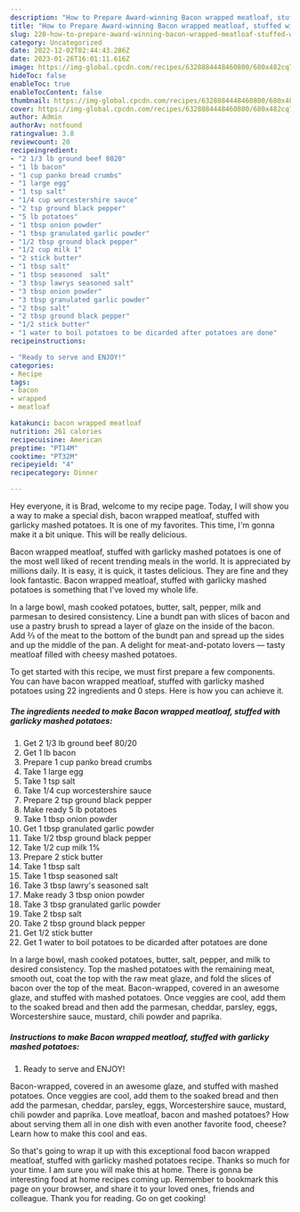 ```yaml
---
description: "How to Prepare Award-winning Bacon wrapped meatloaf, stuffed with garlicky mashed potatoes"
title: "How to Prepare Award-winning Bacon wrapped meatloaf, stuffed with garlicky mashed potatoes"
slug: 220-how-to-prepare-award-winning-bacon-wrapped-meatloaf-stuffed-with-garlicky-mashed-potatoes
category: Uncategorized
date: 2022-12-02T02:44:43.286Z
date: 2023-01-26T16:01:11.616Z
image: https://img-global.cpcdn.com/recipes/6328884448460800/680x482cq70/bacon-wrapped-meatloaf-stuffed-with-garlicky-mashed-potatoes-recipe-main-photo.jpg
hideToc: false
enableToc: true
enableTocContent: false
thumbnail: https://img-global.cpcdn.com/recipes/6328884448460800/680x482cq70/bacon-wrapped-meatloaf-stuffed-with-garlicky-mashed-potatoes-recipe-main-photo.jpg
cover: https://img-global.cpcdn.com/recipes/6328884448460800/680x482cq70/bacon-wrapped-meatloaf-stuffed-with-garlicky-mashed-potatoes-recipe-main-photo.jpg
author: Admin
authorAv: notfound
ratingvalue: 3.8
reviewcount: 20
recipeingredient:
- "2 1/3 lb ground beef 8020"
- "1 lb bacon"
- "1 cup panko bread crumbs"
- "1 large egg"
- "1 tsp salt"
- "1/4 cup worcestershire sauce"
- "2 tsp ground black pepper"
- "5 lb potatoes"
- "1 tbsp onion powder"
- "1 tbsp granulated garlic powder"
- "1/2 tbsp ground black pepper"
- "1/2 cup milk 1"
- "2 stick butter"
- "1 tbsp salt"
- "1 tbsp seasoned  salt"
- "3 tbsp lawrys seasoned salt"
- "3 tbsp onion powder"
- "3 tbsp granulated garlic powder"
- "2 tbsp salt"
- "2 tbsp ground black pepper"
- "1/2 stick butter"
- "1 water to boil potatoes to be dicarded after potatoes are done"
recipeinstructions:

- "Ready to serve and ENJOY!"
categories:
- Recipe
tags:
- bacon
- wrapped
- meatloaf

katakunci: bacon wrapped meatloaf 
nutrition: 261 calories
recipecuisine: American
preptime: "PT14M"
cooktime: "PT32M"
recipeyield: "4"
recipecategory: Dinner

---
```



Hey everyone, it is Brad, welcome to my recipe page. Today, I will show you a way to make a special dish, bacon wrapped meatloaf, stuffed with garlicky mashed potatoes. It is one of my favorites. This time, I'm gonna make it a bit unique. This will be really delicious.

Bacon wrapped meatloaf, stuffed with garlicky mashed potatoes is one of the most well liked of recent trending meals in the world. It is appreciated by millions daily. It is easy, it is quick, it tastes delicious. They are fine and they look fantastic. Bacon wrapped meatloaf, stuffed with garlicky mashed potatoes is something that I've loved my whole life.

In a large bowl, mash cooked potatoes, butter, salt, pepper, milk and parmesan to desired consistency. Line a bundt pan with slices of bacon and use a pastry brush to spread a layer of glaze on the inside of the bacon. Add ⅔ of the meat to the bottom of the bundt pan and spread up the sides and up the middle of the pan. A delight for meat-and-potato lovers — tasty meatloaf filled with cheesy mashed potatoes.


To get started with this recipe, we must first prepare a few components. You can have bacon wrapped meatloaf, stuffed with garlicky mashed potatoes using 22 ingredients and 0 steps. Here is how you can achieve it.

<!--inarticleads1-->

##### The ingredients needed to make Bacon wrapped meatloaf, stuffed with garlicky mashed potatoes:

1. Get 2 1/3 lb ground beef 80/20
1. Get 1 lb bacon
1. Prepare 1 cup panko bread crumbs
1. Take 1 large egg
1. Take 1 tsp salt
1. Take 1/4 cup worcestershire sauce
1. Prepare 2 tsp ground black pepper
1. Make ready 5 lb potatoes
1. Take 1 tbsp onion powder
1. Get 1 tbsp granulated garlic powder
1. Take 1/2 tbsp ground black pepper
1. Take 1/2 cup milk 1%
1. Prepare 2 stick butter
1. Take 1 tbsp salt
1. Take 1 tbsp seasoned  salt
1. Take 3 tbsp lawry&#39;s seasoned salt
1. Make ready 3 tbsp onion powder
1. Take 3 tbsp granulated garlic powder
1. Take 2 tbsp salt
1. Take 2 tbsp ground black pepper
1. Get 1/2 stick butter
1. Get 1 water to boil potatoes to be dicarded after potatoes are done


In a large bowl, mash cooked potatoes, butter, salt, pepper, and milk to desired consistency. Top the mashed potatoes with the remaining meat, smooth out, coat the top with the raw meat glaze, and fold the slices of bacon over the top of the meat. Bacon-wrapped, covered in an awesome glaze, and stuffed with mashed potatoes. Once veggies are cool, add them to the soaked bread and then add the parmesan, cheddar, parsley, eggs, Worcestershire sauce, mustard, chili powder and paprika. 

<!--inarticleads2-->

##### Instructions to make Bacon wrapped meatloaf, stuffed with garlicky mashed potatoes:


1. Ready to serve and ENJOY!

Bacon-wrapped, covered in an awesome glaze, and stuffed with mashed potatoes. Once veggies are cool, add them to the soaked bread and then add the parmesan, cheddar, parsley, eggs, Worcestershire sauce, mustard, chili powder and paprika. Love meatloaf, bacon and mashed potatoes? How about serving them all in one dish with even another favorite food, cheese? Learn how to make this cool and eas. 

So that's going to wrap it up with this exceptional food bacon wrapped meatloaf, stuffed with garlicky mashed potatoes recipe. Thanks so much for your time. I am sure you will make this at home. There is gonna be interesting food at home recipes coming up. Remember to bookmark this page on your browser, and share it to your loved ones, friends and colleague. Thank you for reading. Go on get cooking!
